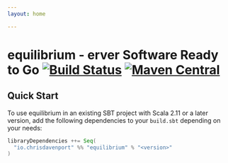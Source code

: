 ```yaml
---
layout: home

---
```


# equilibrium - erver Software Ready to Go [![Build Status](https://travis-ci.com/ChristopherDavenport/equilibrium.svg?branch=master)](https://travis-ci.com/ChristopherDavenport/equilibrium) [![Maven Central](https://maven-badges.herokuapp.com/maven-central/io.chrisdavenport/equilibrium_2.12/badge.svg)](https://maven-badges.herokuapp.com/maven-central/io.chrisdavenport/equilibrium_2.12)

## Quick Start

To use equilibrium in an existing SBT project with Scala 2.11 or a later version, add the following dependencies to your
`build.sbt` depending on your needs:

```scala
libraryDependencies ++= Seq(
  "io.chrisdavenport" %% "equilibrium" % "<version>"
)
```